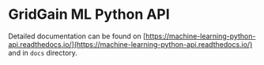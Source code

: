 # GridGain ML Python API

Detailed documentation can be found on [https://machine-learning-python-api.readthedocs.io/](https://machine-learning-python-api.readthedocs.io/) and in `docs` directory.
